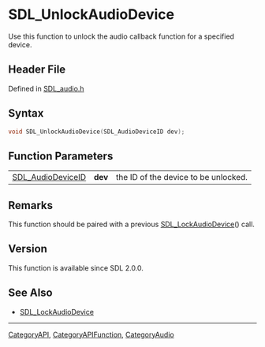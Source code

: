 # SDL_UnlockAudioDevice

Use this function to unlock the audio callback function for a specified device.

## Header File

Defined in [SDL_audio.h](https://github.com/libsdl-org/SDL/blob/SDL2/include/SDL_audio.h)

## Syntax

```c
void SDL_UnlockAudioDevice(SDL_AudioDeviceID dev);
```

## Function Parameters

|                                        |         |                                      |
| -------------------------------------- | ------- | ------------------------------------ |
| [SDL_AudioDeviceID](SDL_AudioDeviceID) | **dev** | the ID of the device to be unlocked. |

## Remarks

This function should be paired with a previous
[SDL_LockAudioDevice](SDL_LockAudioDevice)() call.

## Version

This function is available since SDL 2.0.0.

## See Also

- [SDL_LockAudioDevice](SDL_LockAudioDevice)

----
[CategoryAPI](CategoryAPI), [CategoryAPIFunction](CategoryAPIFunction), [CategoryAudio](CategoryAudio)

